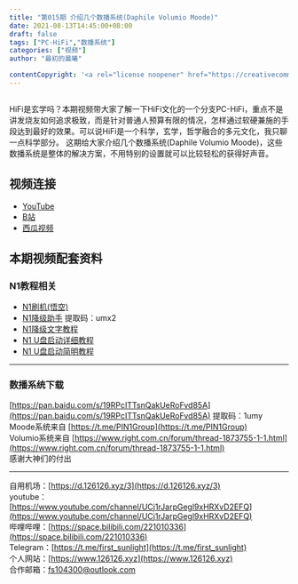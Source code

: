 ```yaml
---
title: "第015期 介绍几个数播系统(Daphile Volumio Moode)"
date: 2021-08-13T14:45:00+08:00
draft: false
tags: ["PC-HiFi","数播系统"]
categories: ["视频"]
author: "最初的晨曦"

contentCopyright: '<a rel="license noopener" href="https://creativecommons.org/licenses/by-nc-sa/4.0/deed.zh" target="_blank">本文章采用 CC BY-NC-SA 4.0 许可协议</a>'
---
```


![[](https://www.youtube.com/watch?v=_90F1eWIhsM)](../../images/015/0.jpg)

HiFi是玄学吗？本期视频带大家了解一下HiFi文化的一个分支PC-HiFi，重点不是讲发烧友如何追求极致，而是针对普通人预算有限的情况，怎样通过软硬兼施的手段达到最好的效果。可以说HiFi是一个科学，玄学，哲学融合的多元文化，我只聊一点科学部分。
这期给大家介绍几个数播系统(Daphile Volumio Moode)，这些数播系统是整体的解决方案，不用特别的设置就可以比较轻松的获得好声音。

## 视频连接

- [YouTube]( https://www.youtube.com/watch?v=_90F1eWIhsM)
- [B站](https://www.bilibili.com/video/BV1d3411z7NU/)
- [西瓜视频](https://www.ixigua.com/6999462662874759694)

## 本期视频配套资料

### N1教程相关

- [N1刷机(悟空)](https://www.bilibili.com/video/BV1v441147p1)
- [N1降级助手](https://pan.baidu.com/s/1iE_R3MYP7AQvVZD4__1gng)  提取码：umx2
- [N1降级文字教程](https://www.right.com.cn/forum/thread-322223-1-1.html)
- [N1 U盘启动详细教程](https://www.right.com.cn/forum/thread-323198-1-1.html)
- [N1 U盘启动简明教程](https://www.right.com.cn/forum/thread-322991-1-1.html)

---

### 数播系统下载

[https://pan.baidu.com/s/19RPcITTsnQakUeRoFvd85A](https://pan.baidu.com/s/19RPcITTsnQakUeRoFvd85A)  提取码：1umy  
Moode系统来自 [https://t.me/PIN1Group](https://t.me/PIN1Group)  
Volumio系统来自 [https://www.right.com.cn/forum/thread-1873755-1-1.html](https://www.right.com.cn/forum/thread-1873755-1-1.html)  
感谢大神们的付出

---

自用机场：[https://d.126126.xyz/3](https://d.126126.xyz/3)  
youtube：[https://www.youtube.com/channel/UCj1rJarpGegl9xHRXvD2EFQ](https://www.youtube.com/channel/UCj1rJarpGegl9xHRXvD2EFQ)  
哔哩哔哩：[https://space.bilibili.com/221010336](https://space.bilibili.com/221010336)  
Telegram：[https://t.me/first_sunlight](https://t.me/first_sunlight)  
个人网站：[https://www.126126.xyz](https://www.126126.xyz)  
合作邮箱：fs104300@outlook.com
